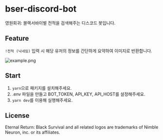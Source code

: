 # bser-discord-bot

영원회귀: 블랙서바이벌 전적을 검색해주는 디스코드 봇입니다.

## Feature

```!전적 (닉네임)``` 입력 시 해당 유저의 정보를 간단하게 요약하여 이미지로 반환합니다.

![example.png](assets/example.png)

## Start
1. ```yarn```으로 패키지를 설치해주세요.
2. .env 파일을 만들고 BOT_TOKEN, API_KEY, API_HOST를 설정해주세요.
3. ```yarn dev```를 이용해 실행해주세요.

## License
Eternal Return: Black Survival and all related logos are trademarks of Nimble Neuron, inc. or its affiliates.